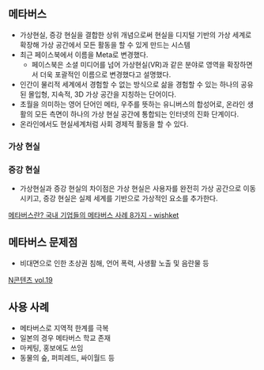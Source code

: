 ## 메타버스

- 가상현실, 증강 현실을 결합한 상위 개념으로써 현실을 디지털 기반의 가상 세계로 확장해 가상 공간에서 모든 활동을 할 수 있게 만드는 시스템
- 최근 페이스북에서 이름을 Meta로 변경했다.
    - 페이스북은 소셜 미디어를 넘어 가상현실(VR)과 같은 분야로 영역을 확장하면서 더욱 포괄적인 이름으로 변경했다고 설명했다.
- 인간이 물리적 세계에서 경험할 수 없는 방식으로 삶을 경험할 수 있는 하나의 공유된 몰입형, 지속적, 3D 가상 공간을 지칭하는 단어이다.
- 초월을 의미하는 영어 단어인 메타, 우주를 뜻하는 유니버스의 합성어로, 온라인 생활의 모든 측면이 하나의 가상 현실 공간에 통합되는 인터넷의 진화 단계이다.
- 온라인에서도 현실세계처럼 사회 경제적 활동을 할 수 있다.

### 가상 현실

### 증강 현실

- 가상현실과 증강 현실의 차이점은 가상 현실은 사용자를 완전히 가상 공간으로 이동시키고, 증강 현실은 실제 세계를 기반으로 가상적인 요소를 추가한다.

[메타버스란? 국내 기업들의 메타버스 사례 8가지 - wishket](https://blog.wishket.com/메타버스란-국내-기업들의-메타버스-사례-8가지-2/)

## 메타버스 문제점

- 비대면으로 인한 초상권 침해, 언어 폭력, 사생활 노출 및 음란물 등

[N콘텐츠 vol.19](https://www.kocca.kr/n_content/vol19/sub/special3.html)

## 사용 사례

- 메타버스로 지역적 한계를 극복
- 일본의 경우 메타버스 학교 존재
- 마케팅, 홍보에도 쓰임
- 동물의 숲, 퍼피레드, 싸이월드 등